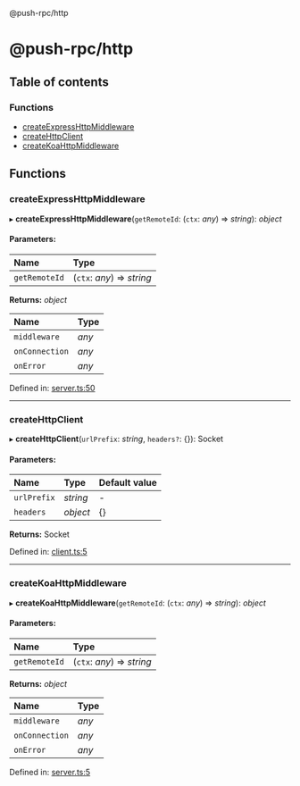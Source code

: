 @push-rpc/http

# @push-rpc/http

## Table of contents

### Functions

- [createExpressHttpMiddleware](README.md#createexpresshttpmiddleware)
- [createHttpClient](README.md#createhttpclient)
- [createKoaHttpMiddleware](README.md#createkoahttpmiddleware)

## Functions

### createExpressHttpMiddleware

▸ **createExpressHttpMiddleware**(`getRemoteId`: (`ctx`: *any*) => *string*): *object*

#### Parameters:

| Name | Type |
| :------ | :------ |
| `getRemoteId` | (`ctx`: *any*) => *string* |

**Returns:** *object*

| Name | Type |
| :------ | :------ |
| `middleware` | *any* |
| `onConnection` | *any* |
| `onError` | *any* |

Defined in: [server.ts:50](https://github.com/vasyas/typescript-rpc/blob/a0bd7db/packages/http/src/server.ts#L50)

___

### createHttpClient

▸ **createHttpClient**(`urlPrefix`: *string*, `headers?`: {}): Socket

#### Parameters:

| Name | Type | Default value |
| :------ | :------ | :------ |
| `urlPrefix` | *string* | - |
| `headers` | *object* | {} |

**Returns:** Socket

Defined in: [client.ts:5](https://github.com/vasyas/typescript-rpc/blob/a0bd7db/packages/http/src/client.ts#L5)

___

### createKoaHttpMiddleware

▸ **createKoaHttpMiddleware**(`getRemoteId`: (`ctx`: *any*) => *string*): *object*

#### Parameters:

| Name | Type |
| :------ | :------ |
| `getRemoteId` | (`ctx`: *any*) => *string* |

**Returns:** *object*

| Name | Type |
| :------ | :------ |
| `middleware` | *any* |
| `onConnection` | *any* |
| `onError` | *any* |

Defined in: [server.ts:5](https://github.com/vasyas/typescript-rpc/blob/a0bd7db/packages/http/src/server.ts#L5)
